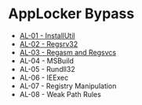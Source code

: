 # AppLocker Bypass

* [AL-01 - InstallUtil](https://pentestlab.blog/2017/05/08/applocker-bypass-installutil/)
* [AL-02 - Regsrv32](https://pentestlab.blog/2017/05/11/applocker-bypass-regsvr32/)
* [AL-03 - Regasm and Regsvcs](https://pentestlab.blog/2017/05/19/applocker-bypass-regasm-and-regsvcs/)
* AL-04 - MSBuild
* AL-05 - Rundll32
* AL-06 - IEExec
* AL-07 - Registry Manipulation
* AL-08 - Weak Path Rules
